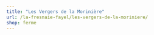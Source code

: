 ```yaml
---
title: "Les Vergers de la Morinière"
url: /la-fresnaie-fayel/les-vergers-de-la-moriniere/
shop: ferme
---
```

